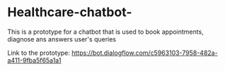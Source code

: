 # Healthcare-chatbot-
This is a prototype for a chatbot that is used to book appointments, diagnose ans answers user's queries

Link to the prototype:
https://bot.dialogflow.com/c5963103-7958-482a-a411-9fba5f65a1a1
